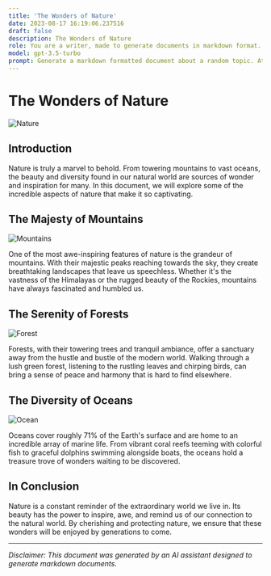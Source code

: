 ```yaml
---
title: 'The Wonders of Nature'
date: 2023-08-17 16:19:06.237516
draft: false
description: The Wonders of Nature
role: You are a writer, made to generate documents in markdown format. It is very important that all of the documents you generate are in valid markdown format.
model: gpt-3.5-turbo
prompt: Generate a markdown formatted document about a random topic. At the bottom, include a disclaimer explaining that the document was generated by you. The first line of the document should be the title. Make sure that the entire document is in proper markdown format, using a mix of various tags to make the document visually appealing.
---
```


# The Wonders of Nature

![Nature](https://images.unsplash.com/photo-1505763730656-2ea6f165c525)

## Introduction
Nature is truly a marvel to behold. From towering mountains to vast oceans, the beauty and diversity found in our natural world are sources of wonder and inspiration for many. In this document, we will explore some of the incredible aspects of nature that make it so captivating.

## The Majesty of Mountains
![Mountains](https://images.unsplash.com/photo-1523034389157-8e9b165b6045)

One of the most awe-inspiring features of nature is the grandeur of mountains. With their majestic peaks reaching towards the sky, they create breathtaking landscapes that leave us speechless. Whether it's the vastness of the Himalayas or the rugged beauty of the Rockies, mountains have always fascinated and humbled us.

## The Serenity of Forests
![Forest](https://images.unsplash.com/photo-1556742039-3d1ac97f81b5)

Forests, with their towering trees and tranquil ambiance, offer a sanctuary away from the hustle and bustle of the modern world. Walking through a lush green forest, listening to the rustling leaves and chirping birds, can bring a sense of peace and harmony that is hard to find elsewhere.

## The Diversity of Oceans
![Ocean](https://images.unsplash.com/photo-1527382115919-1867c8f3a1d0)

Oceans cover roughly 71% of the Earth's surface and are home to an incredible array of marine life. From vibrant coral reefs teeming with colorful fish to graceful dolphins swimming alongside boats, the oceans hold a treasure trove of wonders waiting to be discovered.

## In Conclusion
Nature is a constant reminder of the extraordinary world we live in. Its beauty has the power to inspire, awe, and remind us of our connection to the natural world. By cherishing and protecting nature, we ensure that these wonders will be enjoyed by generations to come.

---

*Disclaimer: This document was generated by an AI assistant designed to generate markdown documents.*